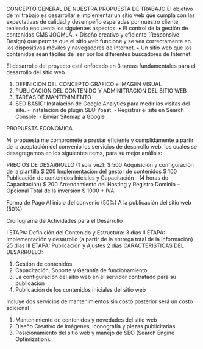 <!-- PRESUPUESTO -->
CONCEPTO GENERAL DE NUESTRA PROPUESTA DE TRABAJO
 El objetivo de mi trabajo es desarrollar e implementar un sitio web que cumpla con las expectativas de calidad y desempeño esperadas por nuestro cliente, teniendo enc uenta los siguientes aspectos:
•	El control de la gestión de contenidos CMS JOOMLA.
•	Diseño creativo y eficiente (Responsive Design) que permita que el sitio web funcione y se vea correctamente en los dispositivos móviles y navegadores de Internet.
•	 Un sitio web que los contenidos sean fáciles de leer por los diferentes buscadores de Internet. 


El desarrollo del proyecto está enfocado en 3 tareas fundamentales para el desarrollo del sitio web

1) DEFINICION DEL CONCEPTO GRAFICO e IMAGEN VISUAL 
2) PUBLICACION DEL CONTENIDO Y ADMINITRACION DEL SITIO WEB
3) TAREAS DE MANTENIMIENTO 
4) SEO BASIC:  Instalación de Google Analytics para medir las visitas del site. - Instalación de plugin SEO Yoast. - Registrar el site en Search Console. - Enviar Sitemap a Google

PROPUESTA ECONÓMICA 

Mi propuesta me compromete a prestar eficiente y cumplidamente a partir de la aceptación del convenio los servicios de desarrollo web, los cuales se desagregamos en los siguientes ítems, para su mejor análisis:

PRECIOS DE DESARROLLO (1 sola vez):
 $ 500 Adquisición y configuración de la plantilla 
$ 200 Implementación del gestor de contenidos 
$ 100 Publicación de contenidos Iniciales y Capacitación - (4 horas de Capacitación)
 $ 200 Arrendamiento del Hosting y Registro Dominio – Opcional Total de la inversión
 $ 1000 + IVA

Forma de Pago Al inicio del convenio (50%) A la publicación del sitio web (50%)



Cronograma de Actividades para el Desarrollo 

I ETAPA: Definición del Contenido y Estructura: 3 días
II ETAPA: Implementación y desarrollo (a partir de la entrega total de la información) 25 días
III ETAPA: Publicación y Ajustes 2 días
CARACTERISTICAS DEL DESARROLLO: 
1) Gestión de contenidos
2) Capacitación, Soporte y Garantía de funcionamiento.
3) La configuración del sitio web en el servidor contratado para su publicación 
4) Publicación de los contenidos iniciales del sitio web 

Incluye dos servicios de mantenimientos sin costo posterior será un costo adicional 
1) Mantenimiento de contenidos y novedades del sitio web
2) Diseño Creativo de imágenes, iconografía y piezas publicitarias
3) Posicionamiento del sitio web y manejo de SEO (Search Engine Optimization).


